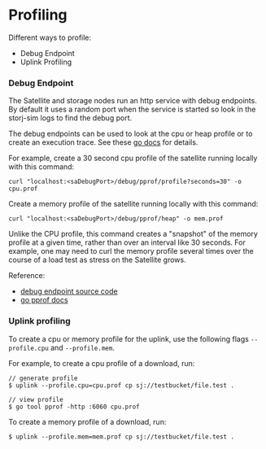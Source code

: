 # Profiling

Different ways to profile:
- Debug Endpoint
- Uplink Profiling

### Debug Endpoint

The Satellite and storage nodes run an http service with debug endpoints. By default it uses a random port when the service is started so look in the storj-sim logs to find the debug port.

The debug endpoints can be used to look at the cpu or heap profile or to create an execution trace. See these [go docs](https://golang.org/pkg/net/http/pprof/) for details.

For example, create a 30 second cpu profile of the satellite running locally with this command:

```
curl "localhost:<saDebugPort>/debug/pprof/profile?seconds=30" -o cpu.prof
```

Create a memory profile of the satellite running locally with this command:

```
curl "localhost:<saDebugPort>/debug/pprof/heap" -o mem.prof
```
Unlike the CPU profile, this command creates a "snapshot" of the memory profile at a given time, rather than over an interval like 30 seconds. For example, one may need to curl the memory profile several times over the course of a load test as stress on the Satellite grows.

Reference:
- [debug endpoint source code](https://github.com/storj/storj/blob/master/pkg/process/debug.go#L32)
- [go pprof docs](https://golang.org/pkg/net/http/pprof/)

### Uplink profiling

To create a cpu or memory profile for the uplink, use the following flags `--profile.cpu` and `--profile.mem`.

For example, to create a cpu profile of a download, run:

```
// generate profile
$ uplink --profile.cpu=cpu.prof cp sj://testbucket/file.test .

// view profile
$ go tool pprof -http :6060 cpu.prof
```

To create a memory profile of a download, run:

```
$ uplink --profile.mem=mem.prof cp sj://testbucket/file.test .
```
